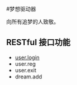 #梦想驱动器

向所有追梦的人致敬。

## RESTful 接口功能
* [user.login](./blob/master/docs/user.login.md)
* user.reg
* user.exit
* dream.add